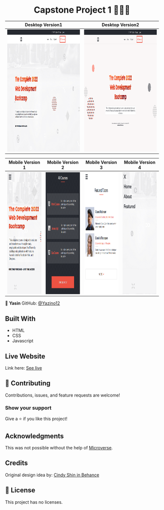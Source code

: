 <h1 align="center">
  Capstone Project 1 👩🏾‍💻
</h1>

|                                                      **Desktop Version1**                                                      |                                                      **Desktop Version2**                                                      |
| :----------------------------------------------------------------------------------------------------------------------------: | :----------------------------------------------------------------------------------------------------------------------------: |
| <img src="https://github.com/Yazino12/capstone-project1/blob/developer/images/desktop1.png?raw=true" width="1200" height="400"> | <img src="https://github.com/Yazino12/capstone-project1/blob/developer/images/desktop2.png?raw=true" width="1200" height="400"> |

|                                                     **Mobile Version 1**                                                      |                                                     **Mobile Version 2**                                                      |                                                     **Mobile Version 3**                                                      |                                                     **Mobile Version 4**                                                      |
| :---------------------------------------------------------------------------------------------------------------------------: | :---------------------------------------------------------------------------------------------------------------------------: | :---------------------------------------------------------------------------------------------------------------------------: | :---------------------------------------------------------------------------------------------------------------------------: |
| <img src="https://github.com/Yazino12/capstone-project1/blob/developer/images/mobile1.png?raw=true" width="300" height="400"> | <img src="https://github.com/Yazino12/capstone-project1/blob/developer/images/mobile2.png?raw=true" width="300" height="400"> | <img src="https://github.com/Yazino12/capstone-project1/blob/developer/images/mobile3.png?raw=true" width="300" height="400"> | <img src="https://github.com/Yazino12/capstone-project1/blob/developer/images/mobile4.png?raw=true" width="300" height="400"> |

👤 **Yasin**
GitHub: [@Yazino12](https://github.com/Yazino12)

## Built With

- HTML
- CSS
- Javascript

## Live Website

Link here: [See live](https://yazino12.github.io/capstone-project1)

## 🤝 Contributing

Contributions, issues, and feature requests are welcome!

### Show your support

Give a ⭐️ if you like this project!

## Acknowledgments

This was not possible without the help of [Microverse](https://github.com/microverseinc/curriculum-transversal-skills/blob/main/documentation/hello_microverse_project.md).

## Credits

Original design idea by: [Cindy Shin in Behance](https://www.behance.net/adagio07)

## 📝 License

This project has no licenses.
